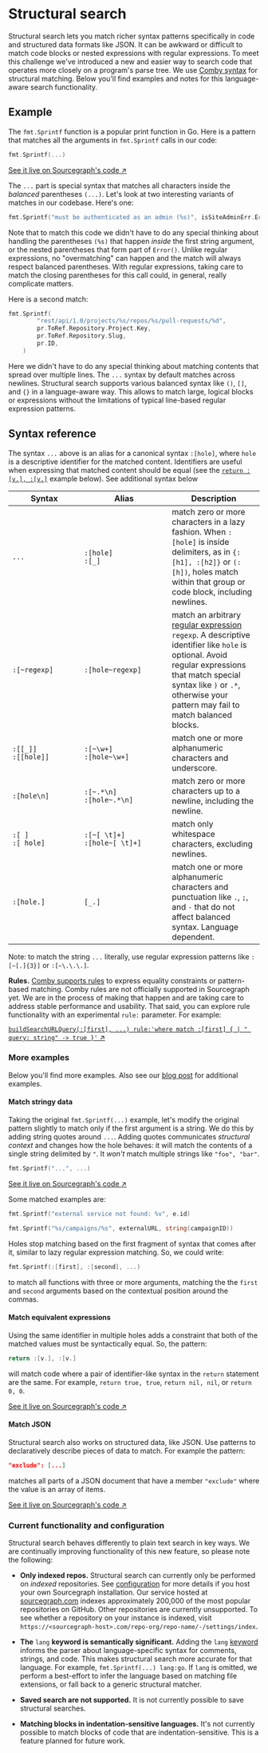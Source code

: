 # Structural search

<style>
table td:first-child {
  width: 8em;
  min-width: 8em;
  max-width: 8em;
}
table td:nth-child(2) {
  width: 10em;
  min-width: 10em;
  max-width: 10em;
}
table td {
    border: none;
}
table tr:nth-child(2n) {
  background-color: transparent;
}

</style>

Structural search lets you match richer syntax patterns specifically in code
and structured data formats like JSON. It can be awkward or difficult to match
code blocks or nested expressions with regular expressions. To meet this
challenge we've introduced a new and easier way to search code that operates
more closely on a program's parse tree. We use [Comby syntax](https://comby.dev/docs/syntax-reference)
for structural matching. Below you'll find examples and notes for this
language-aware search functionality.

## Example

The `fmt.Sprintf` function is a popular print function in Go. Here is a pattern
that matches all the arguments in `fmt.Sprintf` calls in our code:

```go
fmt.Sprintf(...)
```

[See it live on Sourcegraph's code ↗](https://sourcegraph.com/search?q=repo:%5Egithub%5C.com/sourcegraph/sourcegraph%24+fmt.Sprintf%28...%29&patternType=structural)

The `...` part is special syntax that matches all characters inside the
_balanced_ parentheses `(...)`. Let's look at two interesting variants of
matches in our codebase. Here's one:

```go
fmt.Sprintf("must be authenticated as an admin (%s)", isSiteAdminErr.Error())
```

Note that to match this code we didn't have to do any special thinking about
handling the parentheses `(%s)` that happen _inside_ the first string argument,
or the nested parentheses that form part of `Error()`. Unlike regular
expressions, no "overmatching" can happen and the match will always respect
balanced parentheses. With regular expressions, taking care to match the closing
parentheses for this call could, in general, really complicate matters.

Here is a second match:

```go
fmt.Sprintf(
		"rest/api/1.0/projects/%s/repos/%s/pull-requests/%d",
		pr.ToRef.Repository.Project.Key,
		pr.ToRef.Repository.Slug,
		pr.ID,
	)
```

Here we didn't have to do any special thinking about matching contents that
spread over multiple lines. The `...` syntax by default matches across newlines.
Structural search supports various balanced syntax like `()`, `[]`, and `{}` in
a language-aware way. This allows to match large, logical blocks or expressions
without the limitations of typical line-based regular expression patterns.

## Syntax reference

The syntax `...` above is an alias for a canonical syntax `:[hole]`, where
`hole` is a descriptive identifier for the matched content. Identifiers are
useful when expressing that matched content should be equal (see the [`return
:[v.], :[v.]`](#match-equivalent-expressions) example below). See additional
syntax below

| Syntax                  | Alias                            | Description                                                                                                                                                                                                                                                         |
|-------------------------|----------------------------------|---------------------------------------------------------------------------------------------------------------------------------------------------------------------------------------------------------------------------------------------------------------------|
| `...`                   | `:[hole]`<br>`:[_]`              | match zero or more characters in a lazy fashion. When `:[hole]` is inside delimiters, as in `{:[h1], :[h2]}` or `(:[h])`, holes match within that group or code block, including newlines.                                                                          |
| `:[~regexp]`            | `:[hole~regexp]`                 | match an arbitrary [regular expression](https://golang.org/s/re2syntax) `regexp`. A descriptive identifier like `hole` is optional. Avoid regular expressions that match special syntax like `)` or `.*`, otherwise your pattern may fail to match balanced blocks. |
| `:[[_]]`<br>`:[[hole]]` | `:[~\w+]`<br>`:[hole~\w+]`       | match one or more alphanumeric characters and underscore.                                                                                                                                                                                                           |
| `:[hole\n]`             | `:[~.*\n]`<br>`:[hole~.*\n]`     | match zero or more characters up to a newline, including the newline.                                                                                                                                                                                               |
| `:[ ]`<br>`:[ hole]`    | `:[~[ \t]+]`<br>`:[hole~[ \t]+]` | match only whitespace characters, excluding newlines.                                                                                                                                                                                                               |
| `:[hole.]`              | `[_.]`                           | match one or more alphanumeric characters and punctuation like `.`, `;`, and `-` that do not affect balanced syntax. Language dependent.                                                                                                                            |

Note: to match the string `...` literally, use regular expression patterns like
`:[~[.]{3}]` or `:[~\.\.\.]`.

**Rules.** [Comby supports rules](https://comby.dev/docs/advanced-usage) to
express equality constraints or pattern-based matching. Comby rules are not
officially supported in Sourcegraph yet. We are in the process of making that
happen and are taking care to address stable performance and usability. That
said, you can explore rule functionality with an experimental `rule:` parameter.
For example:

[`buildSearchURLQuery(:[first], ...) rule:'where match :[first] { | " query: string" -> true }'` ↗](https://sourcegraph.com/search?q=repo:%5Egithub%5C.com/sourcegraph/sourcegraph%24+file:.ts+buildSearchURLQuery%28:%5Bfirst%5D%2C+...%29+rule:%27where+match+:%5Bfirst%5D+%7B+%7C+%22+query:+string%22+-%3E+true+%7D%27&patternType=structural)

### More examples

Below you'll find more examples. Also see our [blog post](https://about.sourcegraph.com/blog/going-beyond-regular-expressions-with-structural-code-search) for additional examples.

#### Match stringy data

Taking the original `fmt.Sprintf(...)` example, let's modify the original
pattern slightly to match only if the first argument is a string. We do this by
adding string quotes around `...`. Adding quotes communicates _structural
context_ and changes how the hole behaves: it will match the contents of a
single string delimited by `"`. It _won't_ match multiple strings like `"foo", "bar"`.

```go
fmt.Sprintf("...", ...)
```

[See it live on Sourcegraph's code ↗](https://sourcegraph.com/search?q=repo:%5Egithub%5C.com/sourcegraph/sourcegraph%24+fmt.Sprintf%28%22...%22%2C+...%29&patternType=structural)

Some matched examples are:

```go
fmt.Sprintf("external service not found: %v", e.id)
```

```go
fmt.Sprintf("%s/campaigns/%s", externalURL, string(campaignID))
```

Holes stop matching based on the first fragment of syntax that comes after it,
similar to lazy regular expression matching. So, we could write:

```go
fmt.Sprintf(:[first], :[second], ...)
```

to match all functions with three or more arguments, matching the the `first` and `second` arguments based on the contextual position around the commas.

#### Match equivalent expressions

Using the same identifier in multiple holes adds a constraint that both of the matched values must be syntactically equal. So, the pattern:

```go
return :[v.], :[v.]
```

will match code where a pair of identifier-like syntax in the `return` statement are the same. For example, `return true, true`, `return nil, nil`, or `return 0, 0`.

[See it live on Sourcegraph's code ↗](https://sourcegraph.com/search?q=repo:%5Egithub%5C.com/sourcegraph/sourcegraph%24+lang:go+return+:%5Bv.%5D%2C+:%5Bv.%5D&patternType=structural)

#### Match JSON

Structural search also works on structured data, like JSON. Use patterns to declaratively describe pieces of data to match. For example the pattern:

```json
"exclude": [...]
```

matches all parts of a JSON document that have a member `"exclude"` where the value is an array of items.

[See it live on Sourcegraph's code ↗](https://sourcegraph.com/search?q=repo:%5Egithub%5C.com/sourcegraph/sourcegraph%24++%22exclude%22:+%5B...%5D+lang:json+file:tsconfig.json&patternType=structural)

### Current functionality and configuration

Structural search behaves differently to plain text search in key ways. We are
continually improving functionality of this new feature, so please note the
following:

- **Only indexed repos.** Structural search can currently only be performed on
  _indexed_ repositories. See [configuration](../../../admin/search.md) for more
  details if you host your own Sourcegraph installation. Our service hosted at
  [sourcegraph.com](https://sourcegraph.com/search) indexes approximately 200,000
  of the most popular repositories on GitHub. Other repositories are currently
  unsupported. To see whether a repository on your instance is indexed, visit
  `https://<sourcegraph-host>.com/repo-org/repo-name/-/settings/index`.

- **The** `lang` **keyword is semantically significant.** Adding the `lang`
  [keyword](queries.md) informs the parser about language-specific syntax for
  comments, strings, and code. This makes structural search more accurate for
  that language. For example, `fmt.Sprintf(...) lang:go`. If `lang` is omitted,
  we perform a best-effort to infer the language based on matching file
  extensions, or fall back to a generic structural matcher.

- **Saved search are not supported.** It is not currently possible to save
  structural searches.

- **Matching blocks in indentation-sensitive languages.** It's not currently
  possible to match blocks of code that are indentation-sensitive. This is a
  feature planned for future work.
